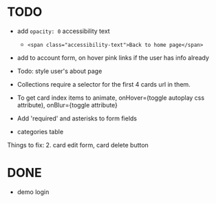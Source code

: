 # TODO

- add `opacity: 0` accessibility text
  - `<span class="accessibility-text">Back to home page</span>`

- add to account form, on hover pink links if the user has info already




- Todo: style user's about page

- Collections require a selector for the first 4 cards url in them. 
- To get card index items to animate, onHover=(toggle autoplay css attribute), onBlur={toggle attribute}

- Add 'required' and asterisks to form fields


- categories table



 Things to fix: 
  2. card edit form, card delete button





# DONE

- demo login